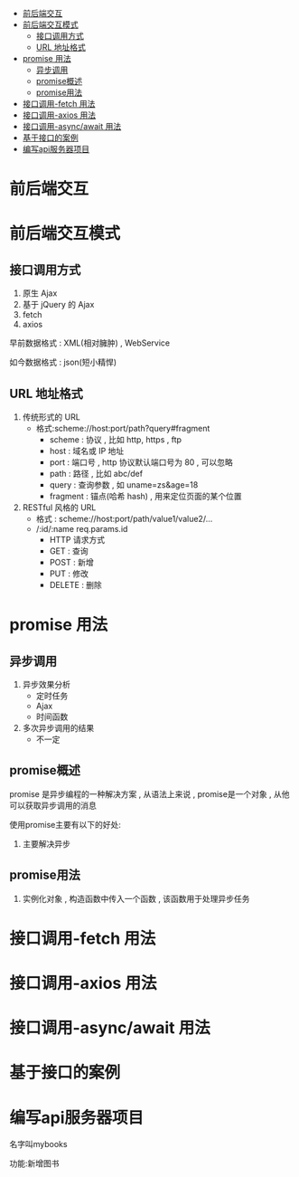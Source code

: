 - [前后端交互](#前后端交互)
- [前后端交互模式](#前后端交互模式)
  - [接口调用方式](#接口调用方式)
  - [URL 地址格式](#url-地址格式)
- [promise 用法](#promise-用法)
  - [异步调用](#异步调用)
  - [promise概述](#promise概述)
  - [promise用法](#promise用法)
- [接口调用-fetch 用法](#接口调用-fetch-用法)
- [接口调用-axios 用法](#接口调用-axios-用法)
- [接口调用-async/await 用法](#接口调用-asyncawait-用法)
- [基于接口的案例](#基于接口的案例)
- [编写api服务器项目](#编写api服务器项目)

# 前后端交互

# 前后端交互模式

## 接口调用方式

1. 原生 Ajax
2. 基于 jQuery 的 Ajax
3. fetch
4. axios

早前数据格式 : XML(相对臃肿) , WebService

如今数据格式 : json(短小精悍)

## URL 地址格式

1. 传统形式的 URL
    - 格式:scheme://host:port/path?query#fragment
        - scheme : 协议 , 比如 http, https , ftp
        - host : 域名或 IP 地址
        - port : 端口号 , http 协议默认端口号为 80 , 可以忽略
        - path : 路径 , 比如 abc/def
        - query : 查询参数 , 如 uname=zs&age=18
        - fragment : 锚点(哈希 hash) , 用来定位页面的某个位置
2. RESTful 风格的 URL
    - 格式 : scheme://host:port/path/value1/value2/...
    - /:id/:name req.params.id
        - HTTP 请求方式
        - GET : 查询
        - POST : 新增
        - PUT : 修改
        - DELETE : 删除

# promise 用法

## 异步调用

1.  异步效果分析
    -   定时任务
    -   Ajax
    -   时间函数
2.  多次异步调用的结果
    - 不一定

## promise概述

promise 是异步编程的一种解决方案 , 从语法上来说 , promise是一个对象 , 从他可以获取异步调用的消息

使用promise主要有以下的好处:
1. 主要解决异步

## promise用法
1. 实例化对象  ,  构造函数中传入一个函数 , 该函数用于处理异步任务

# 接口调用-fetch 用法

# 接口调用-axios 用法

# 接口调用-async/await 用法

# 基于接口的案例



# 编写api服务器项目

名字叫mybooks

功能:新增图书